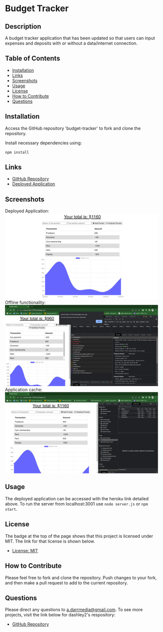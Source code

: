 # Budget Tracker
## Description
A budget tracker application that has been updated so that users can input expenses and deposits with or without a data/internet connection.
## Table of Contents
- [Installation](#installation)
- [Links](#links)
- [Screenshots](#screenshots)
- [Usage](#usage)
- [License](#license)
- [How to Contribute](#how-to-contribute)
- [Questions](#questions)
## Installation
Access the GitHub repository 'budget-tracker' to fork and clone the repository.

Install necessary dependencies using:
````````````
npm install
````````````
## Links
- [GitHub Repository](https://github.com/dashley2/budget-tracker.git)
- [Deployed Application](https://ancient-lake-57782.herokuapp.com/)
## Screenshots
Deployed Application:
<img src="./images/budgettracker_herokuapp.png">
Offline functionality:
<img src="./images/budgettracker_offline.png">
Application cache:
<img src="./images/budgettracker_cache.png">
## Usage
The deployed application can be accessed with the heroku link detailed above. To run the server from localhost:3001 use `node server.js` or `npm start`.
## License
The badge at the top of the page shows that this project is licensed under MIT. The link for that license is shown below.
- [License: MIT](https://opensource.org/licenses/MIT)
## How to Contribute
Please feel free to fork and clone the repository. Push changes to your fork, and then make a pull request to add to the current repository.
## Questions
Please direct any questions to a.darrmedia@gmail.com. To see more projects, visit the link below for dashley2's respository:
- [GitHub Repository](https://github.com/dashley2)